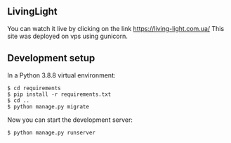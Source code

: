 LivingLight
--------------
You can watch it live by clicking on the link https://living-light.com.ua/
This site was deployed on vps using gunicorn.

Development setup
---------------
In a Python 3.8.8 virtual environment:

    $ cd requirements
    $ pip install -r requirements.txt
    $ cd ..
    $ python manage.py migrate

Now you can start the development server:

    $ python manage.py runserver

    
